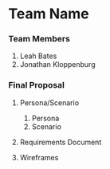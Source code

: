# Team Name

### Team Members
1. Leah Bates
2. Jonathan Kloppenburg

### Final Proposal
1. Persona/Scenario
    1. Persona
    2. Scenario
2. Requirements Document

3. Wireframes







